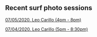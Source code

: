 ## Recent surf photo sessions

<a href="https://photos.app.goo.gl/MYex2T6pXrjKNnTw9" target="_blank">07/05/2020. Leo Carillo (4pm - 8pm)</a>

<a href="https://photos.app.goo.gl/1YNp1qeNjAizuRWp6" target="_blank">07/04/2020. Leo Carillo (5pm - 8:30pm)</a>



